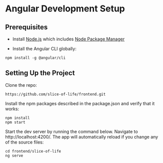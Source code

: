 # Angular Development Setup

## Prerequisites

- Install [Node.js] which includes [Node Package Manager][npm]

- Install the Angular CLI globally:

```
npm install -g @angular/cli
```

## Setting Up the Project

Clone the repo:
```
https://github.com/slice-of-life/frontend.git
```

Install the npm packages described in the package.json and verify that it works:

```
npm install
npm start
```

Start the dev server by running the command below. Navigate to http://localhost:4200/. The app will automatically reload if you change any of the source files:

```
cd frontend/slice-of-life
ng serve
```
[node.js]: https://nodejs.org/
[npm]: https://www.npmjs.com/get-npm